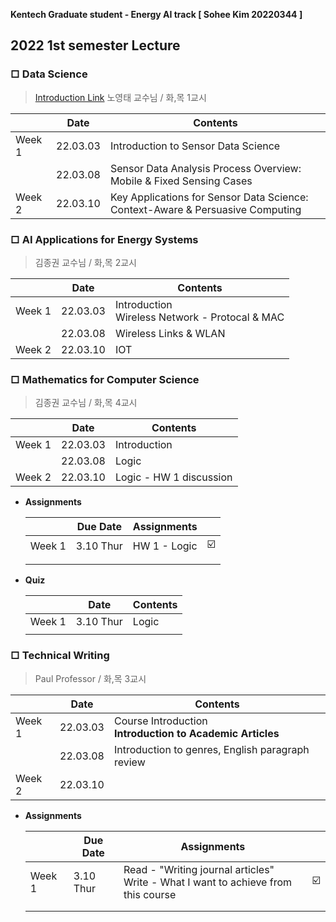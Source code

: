 **Kentech Graduate student - Energy AI track [ Sohee Kim 20220344 ]** 

## 2022 1st semester Lecture

### □ Data Science

> [Introduction Link](http://tiny.cc/y3wouz)
> 노영태 교수님 / 화,목 1교시

|        | Date     | Contents                                                     |
| ------ | -------- | ------------------------------------------------------------ |
| Week 1 | 22.03.03 | Introduction to Sensor Data Science                          |
|        | 22.03.08 | Sensor Data Analysis Process Overview: Mobile & Fixed Sensing Cases |
| Week 2 | 22.03.10 | Key Applications for Sensor Data Science: Context-Aware & Persuasive Computing |



### □ AI Applications for Energy Systems

> 김종권 교수님 /  화,목 2교시

|        | Date     | Contents                                            |
| ------ | -------- | --------------------------------------------------- |
| Week 1 | 22.03.03 | Introduction<br />Wireless Network - Protocal & MAC |
|        | 22.03.08 | Wireless Links & WLAN                               |
| Week 2 | 22.03.10 | IOT                                                 |



### □ Mathematics for Computer Science

>  김종권 교수님 /  화,목 4교시

|        | Date     | Contents                |
| ------ | -------- | ----------------------- |
| Week 1 | 22.03.03 | Introduction            |
|        | 22.03.08 | Logic                   |
| Week 2 | 22.03.10 | Logic - HW 1 discussion |

* **Assignments**

  |        | Due Date  | Assignments  |                         |
  | ------ | --------- | ------------ | ----------------------- |
  | Week 1 | 3.10 Thur | HW 1 - Logic | :ballot_box_with_check: |
  |        |           |              |                         |
  |        |           |              |                         |

* **Quiz**

  |        | Date      | Contents |
  | ------ | --------- | -------- |
  | Week 1 | 3.10 Thur | Logic    |
  |        |           |          |



### □ Technical Writing

> Paul Professor / 화,목 3교시

|        | Date     | Contents                                                     |
| ------ | -------- | ------------------------------------------------------------ |
| Week 1 | 22.03.03 | Course Introduction<br />**Introduction to Academic Articles** |
|        | 22.03.08 | Introduction to genres, English paragraph review             |
| Week 2 | 22.03.10 |                                                              |

* **Assignments**

    |        | Due Date  | Assignments                                                  |                         |
    | ------ | --------- | ------------------------------------------------------------ | ----------------------- |
    | Week 1 | 3.10 Thur | Read - "Writing journal articles" <br />Write - What I want to achieve from this course | :ballot_box_with_check: |
    |        |           |                                                              |                         |
    |        |           |                                                              |                         |

